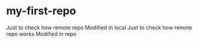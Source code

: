 # my-first-repo
Just to check how remote repo 
Modified in local
Just to check how remote repo works
Modified in repo
